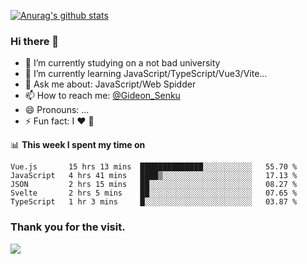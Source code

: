 [![Anurag's github stats](https://github-readme-stats.vercel.app/api?username=gideonsenku)](https://github.com/anuraghazra/github-readme-stats)
### Hi there 👋
- 🔭 I’m currently studying on a not bad university 
- 🌱 I’m currently learning JavaScript/TypeScript/Vue3/Vite...
- 💬 Ask me about: JavaScript/Web Spidder 
- 📫 How to reach me: [@Gideon_Senku](https://t.me/Gideon_Senku)
- 😄 Pronouns: ...
- ⚡ Fun fact: I ❤️ 🎵

📊 **This week I spent my time on**
<!--START_SECTION:waka-->
```text
Vue.js       15 hrs 13 mins  ██████████████░░░░░░░░░░░   55.70 % 
JavaScript   4 hrs 41 mins   ████▒░░░░░░░░░░░░░░░░░░░░   17.13 % 
JSON         2 hrs 15 mins   ██░░░░░░░░░░░░░░░░░░░░░░░   08.27 % 
Svelte       2 hrs 5 mins    ██░░░░░░░░░░░░░░░░░░░░░░░   07.65 % 
TypeScript   1 hr 3 mins     █░░░░░░░░░░░░░░░░░░░░░░░░   03.87 % 
```
<!--END_SECTION:waka-->


### Thank you for the visit.
![](http://profile-counter.glitch.me/gideonsenku/count.svg)
<!--
**GideonSenku/GideonSenku** is a ✨ _special_ ✨ repository because its `README.md` (this file) appears on your GitHub profile.

Here are some ideas to get you started:

- 🔭 I’m currently working on ...
- 🌱 I’m currently learning ...
- 👯 I’m looking to collaborate on ...
- 🤔 I’m looking for help with ...
- 💬 Ask me about ...
- 📫 How to reach me: ...
- 😄 Pronouns: ...
- ⚡ Fun fact: ...
-->
